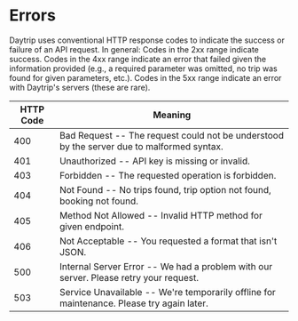 # Errors

Daytrip uses conventional HTTP response codes to indicate the success or failure of an API request. In general: Codes in the 2xx range indicate success. Codes in the 4xx range indicate an error that failed given the information provided (e.g., a required parameter was omitted, no trip was found for given parameters, etc.). Codes in the 5xx range indicate an error with Daytrip's servers (these are rare).

HTTP Code | Meaning
---------- | -------
400        | Bad Request -- The request could not be understood by the server due to malformed syntax.
401        | Unauthorized -- API key is missing or invalid.
403        | Forbidden -- The requested operation is forbidden.
404        | Not Found -- No trips found, trip option not found, booking not found.
405        | Method Not Allowed -- Invalid HTTP method for given endpoint.
406        | Not Acceptable -- You requested a format that isn't JSON.
500        | Internal Server Error -- We had a problem with our server. Please retry your request.
503        | Service Unavailable -- We're temporarily offline for maintenance. Please try again later.
